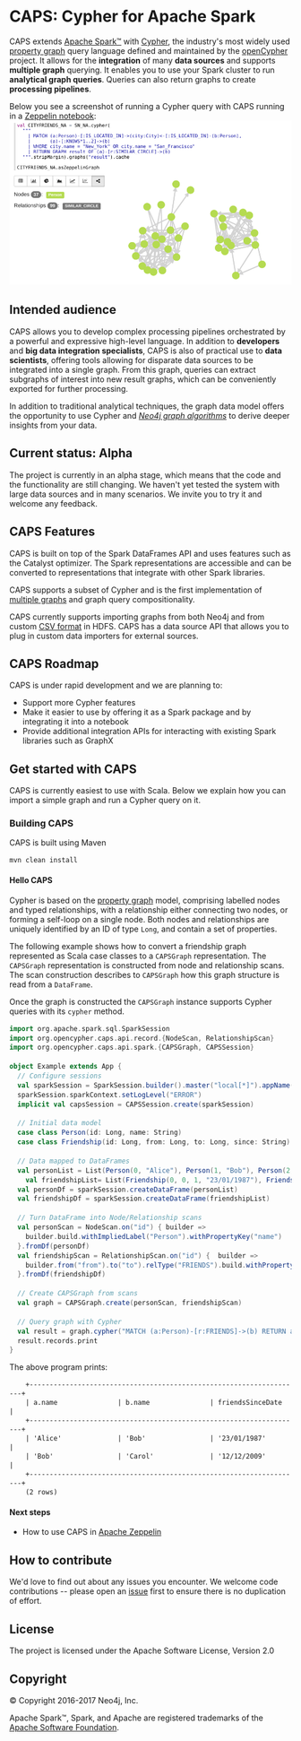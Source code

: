 # CAPS: Cypher for Apache Spark

CAPS extends [Apache Spark™](https://spark.apache.org) with [Cypher](https://neo4j.com/docs/developer-manual/current/cypher/), the industry's most widely used [property graph](https://github.com/opencypher/openCypher/blob/master/docs/property-graph-model.adoc) query language defined and maintained by the [openCypher](http://www.opencypher.org) project.
It allows for the **integration** of many **data sources** and supports **multiple graph** querying.
It enables you to use your Spark cluster to run **analytical graph queries**.
Queries can also return graphs to create **processing pipelines**.

Below you see a screenshot of running a Cypher query with CAPS running in a [Zeppelin notebook](https://github.com/neo-technology/cypher-for-apache-spark/wiki/Use-CAPS-in-a-Zeppelin-notebook):
![CAPS Zeppelin Screenshot](doc/images/zeppelin_screenshot.png)

## Intended audience

CAPS allows you to develop complex processing pipelines orchestrated by a powerful and expressive high-level language.
In addition to **developers** and **big data integration specialists**, CAPS is also of practical use to **data scientists**, offering tools allowing for disparate data sources to be integrated into a single graph. From this graph, queries can extract subgraphs of interest into new result graphs, which can be conveniently exported for further processing.

In addition to traditional analytical techniques, the graph data model offers the opportunity to use Cypher and *[Neo4j graph algorithms](https://neo4j.com/blog/efficient-graph-algorithms-neo4j/)* to derive deeper insights from your data.
<!-- TODO: WIKI How does it relate to GraphX and GraphFrames -->
<!--- **Data Analysts**: -->
<!--  This example shows how to aggregate detailed sales data within a graph — in effect, performing a ‘roll-up’ — in order to obtain a high-level summarized view of the data, stored and returned in another graph, as well as returning an even higher-level view as an executive report. The summarized graph may be used to draw further high-level reports, but may also be used to undertake ‘drill-down’ actions by probing into the graph to extract more detailed information.-->

## Current status: Alpha

The project is currently in an alpha stage, which means that the code and the functionality are still changing. We haven't yet tested the system with large data sources and in many scenarios. We invite you to try it and welcome any feedback.

## CAPS Features

CAPS is built on top of the Spark DataFrames API and uses features such as the Catalyst optimizer.
The Spark representations are accessible and can be converted to representations that integrate with other Spark libraries.

CAPS supports a subset of Cypher <!-- TODO: WIKI supported features --> and is the first implementation of [multiple graphs](https://github.com/boggle/openCypher/blob/CIP2017-06-18-multiple-graphs/cip/1.accepted/CIP2017-06-18-multiple-graphs.adoc) and graph query compositionality.

CAPS currently supports importing graphs from both Neo4j and from custom [CSV format](https://github.com/neo-technology/cypher-for-apache-spark/tree/master/src/test/resources/csv/sn) in HDFS.
CAPS has a data source API that allows you to plug in custom data importers for external sources.

## CAPS Roadmap

CAPS is under rapid development and we are planning to:
- Support more Cypher features
- Make it easier to use by offering it as a Spark package and by integrating it into a notebook
- Provide additional integration APIs for interacting with existing Spark libraries such as GraphX

## Get started with CAPS
CAPS is currently easiest to use with Scala. Below we explain how you can import a simple graph and run a Cypher query on it.

### Building CAPS

CAPS is built using Maven

```
mvn clean install
```

<!--
#### Add the CAPS dependency to your project
In order to use CAPS add the following dependency to Maven:
<!-- TODO: Publish to Maven Central -- >
```
<dependency>
  <groupId>org.opencypher.caps</groupId>
  <artifactId>caps_2.11</artifactId>
  <version>0.1.0-NIGHTLY</version>
</dependency>
```
-->

#### Hello CAPS

Cypher is based on the [property graph](https://github.com/opencypher/openCypher/blob/master/docs/property-graph-model.adoc) model, comprising labelled nodes and typed relationships, with a relationship either connecting two nodes, or forming a self-loop on a single node. 
Both nodes and relationships are uniquely identified by an ID of type `Long`, and contain a set of properties. 

The following example shows how to convert a friendship graph represented as Scala case classes to a `CAPSGraph` representation. 
The `CAPSGraph` representation is constructed from node and relationship scans.
The scan construction describes to `CAPSGraph` how this graph structure is read from a `DataFrame`.  

Once the graph is constructed the `CAPSGraph` instance supports Cypher queries with its `cypher` method.

```scala
import org.apache.spark.sql.SparkSession
import org.opencypher.caps.api.record.{NodeScan, RelationshipScan}
import org.opencypher.caps.api.spark.{CAPSGraph, CAPSSession}

object Example extends App {
  // Configure sessions
  val sparkSession = SparkSession.builder().master("local[*]").appName(s"caps-example").getOrCreate()
  sparkSession.sparkContext.setLogLevel("ERROR")
  implicit val capsSession = CAPSSession.create(sparkSession)

  // Initial data model
  case class Person(id: Long, name: String)
  case class Friendship(id: Long, from: Long, to: Long, since: String)

  // Data mapped to DataFrames
  val personList = List(Person(0, "Alice"), Person(1, "Bob"), Person(2, "Carol"))
    val friendshipList= List(Friendship(0, 0, 1, "23/01/1987"), Friendship(1, 1, 2, "12/12/2009"))
  val personDf = sparkSession.createDataFrame(personList)
  val friendshipDf = sparkSession.createDataFrame(friendshipList)

  // Turn DataFrame into Node/Relationship scans
  val personScan = NodeScan.on("id") { builder =>
    builder.build.withImpliedLabel("Person").withPropertyKey("name")
  }.fromDf(personDf)
  val friendshipScan = RelationshipScan.on("id") {  builder =>
    builder.from("from").to("to").relType("FRIENDS").build.withPropertyKey("since")
  }.fromDf(friendshipDf)

  // Create CAPSGraph from scans
  val graph = CAPSGraph.create(personScan, friendshipScan)

  // Query graph with Cypher
  val result = graph.cypher("MATCH (a:Person)-[r:FRIENDS]->(b) RETURN a.name, b.name, r.since AS friendsSinceDate")
  result.records.print
}
```

The above program prints:
```
    +--------------------------------------------------------------------+
    | a.name               | b.name               | friendsSinceDate     |
    +--------------------------------------------------------------------+
    | 'Alice'              | 'Bob'                | '23/01/1987'         |
    | 'Bob'                | 'Carol'              | '12/12/2009'         |
    +--------------------------------------------------------------------+
    (2 rows)
```


#### Next steps

- How to use CAPS in [Apache Zeppelin](https://github.com/neo-technology/cypher-for-apache-spark/wiki/Use-CAPS-in-a-Zeppelin-notebook)
<!-- TODO: Multiple graphs example -->
<!-- TODO: Steps needed to run the demo with toy data -->
<!-- TODO: WIKI article that demonstrates a more realistic use case with HDFS data source -->
<!-- TODO: WIKI link to page that explains how to import data -->

## How to contribute

We'd love to find out about any issues you encounter. We welcome code contributions -- please open an [issue](https://github.com/neo-technology/cypher-for-apache-spark/issues) first to ensure there is no duplication of effort. <!-- TODO: Determine CLA and process -->

## License

The project is licensed under the Apache Software License, Version 2.0

## Copyright

© Copyright 2016-2017 Neo4j, Inc.

Apache Spark™, Spark, and Apache are registered trademarks of the [Apache Software Foundation](https://www.apache.org/).
